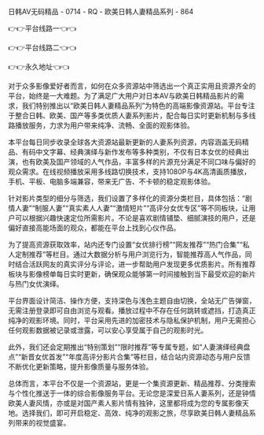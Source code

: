 日韩AV无码精品 - 0714 - RQ - 欧美日韩人妻精品系列 - 864

👉👉平台线路一👈👈

👉👉平台线路二👈👈

👉👉永久地址👈👈

对于众多影像爱好者而言，如何在众多资源站中筛选出一个真正实用且资源齐全的平台，始终是一大难题。为了满足广大用户对日本AV与欧美日韩精品影片的需求，我们特别推出以“欧美日韩人妻精品系列”为特色的高端影像资源站。平台专注于整合日韩、欧美、国产等多类优质人妻系列影片，配合每日实时更新机制与多线路播放服务，力求为用户带来纯净、流畅、全面的观影体验。

本平台每日同步收录全球各大资源站最新更新的人妻系列资源，内容涵盖无码精品、有码中文字幕、经典演绎与新作发布等多种类别，不仅有日本女优的经典出演，也有欧美及国产领域的人气作品，丰富多样的片源充分满足不同口味与偏好的观众需求。在线视频播放采用多线路切换技术，支持1080P与4K高清画质播放，手机、平板、电脑多端兼容，带来无广告、不卡顿的稳定观影体验。

针对影片类型的细分与筛选，我们设置了多样化的资源分类栏目，具体包括：“剧情人妻”“制服人妻”“真实素人人妻”“激情短片”“高评分女优专区”等不同板块，让用户可以根据兴趣快速定位所需影片。不论是喜欢剧情铺垫、细腻演技的用户，还是偏好直接高能场面的观众，都能在平台上找到心仪作品。

为了提高资源获取效率，站内还专门设置“女优排行榜”“网友推荐”“热门合集”“私人定制推荐”等栏目。通过大数据分析与用户浏览行为，智能推荐高人气作品，同时结合活跃网友的真实评分与评论，进一步帮助用户发现更多优质影片。所有推荐板块与影像榜单每日实时更新，确保观众能够第一时间接触到当下最受欢迎的新片与热门女优演绎。

平台界面设计简洁、操作方便，支持深色与浅色主题自由切换，全站无广告弹窗，无需注册登录即可自由浏览与观看。播放过程中不存在任何跳转或遮挡，打造真正纯净的观影环境。同时，平台采用先进的加密技术与隐私保护机制，用户无需担心任何观影数据被记录或泄露，可以安心享受属于自己的观影时光。

此外，我们还会定期推出“特别策划”“限时推荐”等专属专题，如“人妻演绎经典盘点”“新晋女优首发”“年度高评分影片合集”等栏目，结合站内资源动态与用户反馈不断优化更新策略，提升影像质量与服务体验。

总体而言，本平台不仅是一个资源站，更是一个集资源更新、精品推荐、分类搜索与个性化推送于一体的综合影像服务平台。无论您是深爱日系人妻系列，还是钟情欧美人妻风情，亦或是对国产素人影片情有独钟，这里都将成为您的专属影像天地。选择我们，即可开启稳定、高效、纯净的观影之旅，尽享欧美日韩人妻精品系列带来的视觉盛宴。
